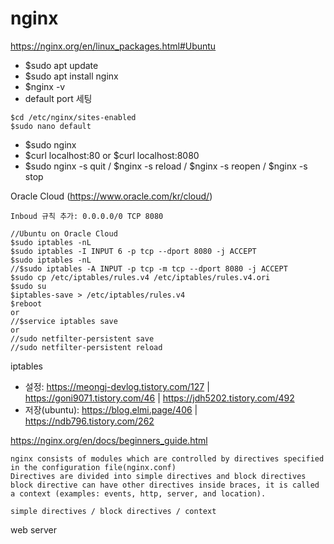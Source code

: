 # nginx

https://nginx.org/en/linux_packages.html#Ubuntu

- $sudo apt update
- $sudo apt install nginx
- $nginx -v
- default port 세팅
```
$cd /etc/nginx/sites-enabled
$sudo nano default
```
- $sudo nginx
- $curl localhost:80 or $curl localhost:8080
- $sudo nginx -s quit / $nginx -s reload / $nginx -s reopen / $nginx -s stop

Oracle Cloud (https://www.oracle.com/kr/cloud/)
```
Inboud 규칙 추가: 0.0.0.0/0 TCP 8080

//Ubuntu on Oracle Cloud
$sudo iptables -nL
$sudo iptables -I INPUT 6 -p tcp --dport 8080 -j ACCEPT
$sudo iptables -nL
//$sudo iptables -A INPUT -p tcp -m tcp --dport 8080 -j ACCEPT
$sudo cp /etc/iptables/rules.v4 /etc/iptables/rules.v4.ori
$sudo su
$iptables-save > /etc/iptables/rules.v4
$reboot
or
//$service iptables save
or
//sudo netfilter-persistent save
//sudo netfilter-persistent reload
```
iptables
- 설정: https://meongj-devlog.tistory.com/127 | https://goni9071.tistory.com/46 | https://jdh5202.tistory.com/492
- 저장(ubuntu): https://blog.elmi.page/406 | https://ndb796.tistory.com/262

https://nginx.org/en/docs/beginners_guide.html
```
nginx consists of modules which are controlled by directives specified in the configuration file(nginx.conf)
Directives are divided into simple directives and block directives
block directive can have other directives inside braces, it is called a context (examples: events, http, server, and location).

simple directives / block directives / context
```
web server
```

```
